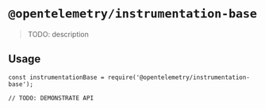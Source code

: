 # `@opentelemetry/instrumentation-base`

> TODO: description

## Usage

```
const instrumentationBase = require('@opentelemetry/instrumentation-base');

// TODO: DEMONSTRATE API
```
